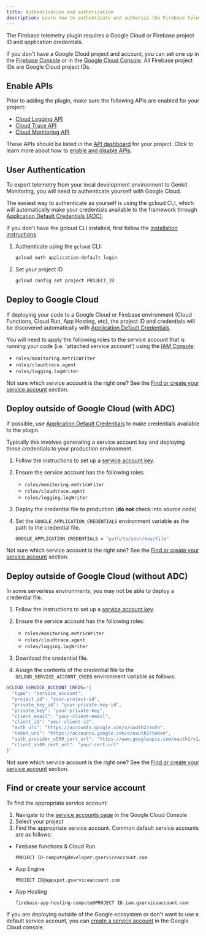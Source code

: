 ```yaml
---
title: Authentication and authorization
description: Learn how to authenticate and authorize the Firebase telemetry plugin for Genkit, covering API enablement, user authentication, and deployment to Google Cloud or other environments.
---
```


The Firebase telemetry plugin requires a Google Cloud or Firebase project ID
and application credentials.

If you don't have a Google Cloud project and account, you can set one up in the
[Firebase Console](https://console.firebase.google.com/) or in the
[Google Cloud Console](https://cloud.google.com). All Firebase project IDs are
Google Cloud project IDs.

## Enable APIs

Prior to adding the plugin, make sure the following APIs are enabled for
your project:

- [Cloud Logging API](https://console.cloud.google.com/apis/library/logging.googleapis.com)
- [Cloud Trace API](https://console.cloud.google.com/apis/library/cloudtrace.googleapis.com)
- [Cloud Monitoring API](https://console.cloud.google.com/apis/library/monitoring.googleapis.com)

These APIs should be listed in the
[API dashboard](https://console.cloud.google.com/apis/dashboard) for your
project.
Click to learn more about how to [enable and disable APIs](https://support.google.com/googleapi/answer/6158841).

## User Authentication

To export telemetry from your local development environment to Genkit
Monitoring, you will need to authenticate yourself with Google Cloud.

The easiest way to authenticate as yourself is using the gcloud CLI, which will
automatically make your credentials available to the framework through
[Application Default Credentials (ADC)](https://cloud.google.com/docs/authentication/application-default-credentials).

If you don't have the gcloud CLI installed, first follow the [installation instructions](https://cloud.google.com/sdk/docs/install#installation_instructions).

1. Authenticate using the `gcloud` CLI:

   ```bash
   gcloud auth application-default login
   ```

2. Set your project ID

   ```bash
   gcloud config set project PROJECT_ID
   ```

## Deploy to Google Cloud

If deploying your code to a Google Cloud or Firebase environment (Cloud
Functions, Cloud Run, App Hosting, etc), the project ID and credentials will be
discovered automatically with
[Application Default Credentials](https://cloud.google.com/docs/authentication/provide-credentials-adc).

You will need to apply the following roles to the service account that is
running your code (i.e. 'attached service account') using the
[IAM Console](https://console.cloud.google.com/iam-admin/iam):

- `roles/monitoring.metricWriter`
- `roles/cloudtrace.agent`
- `roles/logging.logWriter`

Not sure which service account is the right one? See the
[Find or create your service account](#find-or-create-your-service-account)
section.

## Deploy outside of Google Cloud (with ADC)

If possible, use
[Application Default Credentials](https://cloud.google.com/docs/authentication/provide-credentials-adc)
to make credentials available to the plugin.

Typically this involves generating a service account key and deploying
those credentials to your production environment.

1. Follow the instructions to set up a
   [service account key](https://cloud.google.com/iam/docs/keys-create-delete#creating).

2. Ensure the service account has the following roles:

   - `roles/monitoring.metricWriter`
   - `roles/cloudtrace.agent`
   - `roles/logging.logWriter`

3. Deploy the credential file to production (**do not** check into source code)

4. Set the `GOOGLE_APPLICATION_CREDENTIALS` environment variable as the path to
   the credential file.

   ```bash
   GOOGLE_APPLICATION_CREDENTIALS = "path/to/your/key/file"
   ```

Not sure which service account is the right one? See the
[Find or create your service account](#find-or-create-your-service-account)
section.

## Deploy outside of Google Cloud (without ADC)

In some serverless environments, you may not be able to deploy a credential
file.

1. Follow the instructions to set up a
   [service account key](https://cloud.google.com/iam/docs/keys-create-delete#creating).

2. Ensure the service account has the following roles:

   - `roles/monitoring.metricWriter`
   - `roles/cloudtrace.agent`
   - `roles/logging.logWriter`

3. Download the credential file.

4. Assign the contents of the credential file to the
   `GCLOUD_SERVICE_ACCOUNT_CREDS` environment variable as follows:

```bash
GCLOUD_SERVICE_ACCOUNT_CREDS='{
  "type": "service_account",
  "project_id": "your-project-id",
  "private_key_id": "your-private-key-id",
  "private_key": "your-private-key",
  "client_email": "your-client-email",
  "client_id": "your-client-id",
  "auth_uri": "https://accounts.google.com/o/oauth2/auth",
  "token_uri": "https://accounts.google.com/o/oauth2/token",
  "auth_provider_x509_cert_url": "https://www.googleapis.com/oauth2/v1/certs",
  "client_x509_cert_url": "your-cert-url"
}'
```

Not sure which service account is the right one? See the
[Find or create your service account](#find-or-create-your-service-account)
section.

## Find or create your service account

To find the appropriate service account:

1. Navigate to the [service accounts page](https://console.cloud.google.com/iam-admin/serviceaccounts)
   in the Google Cloud Console
2. Select your project
3. Find the appropriate service account. Common default service accounts are as follows:

- Firebase functions & Cloud Run

  `PROJECT ID-compute@developer.gserviceaccount.com`

- App Engine

  `PROJECT ID@appspot.gserviceaccount.com`

- App Hosting

  `firebase-app-hosting-compute@PROJECT ID.iam.gserviceaccount.com`

If you are deploying outside of the Google ecosystem or don't want to use a
default service account, you can
[create a service account](https://cloud.google.com/iam/docs/service-accounts-create#creating)
in the Google Cloud console.
